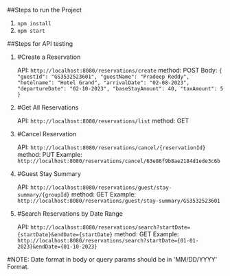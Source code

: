 ##Steps to run the Project

1. `npm install`
2. `npm start`


##Steps for API testing

1. #Create a Reservation

    API:   `http://localhost:8080/reservations/create`
    method: POST
    Body:   `{
                "guestId": "GS3532523601",
                "guestName": "Pradeep Reddy",
                "hotelname": "Hotel Grand",
                "arrivalDate": "02-08-2023",
                "departureDate": "02-10-2023",
                "baseStayAmount": 40,
                "taxAmount": 5
            }`


2. #Get All Reservations

    API: `http://localhost:8080/reservations/list`
    method: GET

3. #Cancel Reservation

    API: `http://localhost:8080/reservations/cancel/{reservationId}`
    method: PUT
    Example: `http://localhost:8080/reservations/cancel/63e86f9b8ae2184d1ede3c6b`

4. #Guest Stay Summary

    API: `http://localhost:8080/reservations/guest/stay-summary/{groupId}`
    method: GET
    Example: `http://localhost:8080/reservations/guest/stay-summary/GS3532523601`


5. #Search Reservations by Date Range

    API: `http://localhost:8080/reservations/search?startDate={startDate}&endDate={startDate}`
    method: GET
    Example: `http://localhost:8080/reservations/search?startDate={01-01-2023}&endDate={01-10-2023}`



#NOTE: Date format in body or query params should be in 'MM/DD/YYYY' Format.    